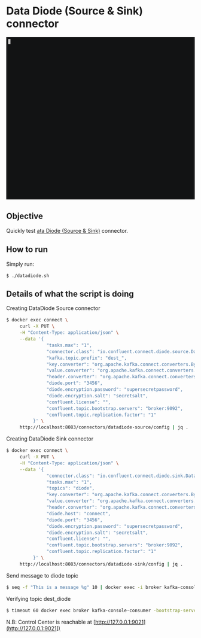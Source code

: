 # Data Diode (Source & Sink) connector

![asciinema](asciinema.gif)

## Objective

Quickly test [ata Diode (Source & Sink)](https://docs.confluent.io/current/connect/kafka-connect-data-diode/index.html#data-diode-connector-source-and-sink-for-cp) connector.


## How to run

Simply run:

```
$ ./datadiode.sh
```

## Details of what the script is doing

Creating DataDiode Source connector

```bash
$ docker exec connect \
     curl -X PUT \
     -H "Content-Type: application/json" \
     --data '{
               "tasks.max": "1",
               "connector.class": "io.confluent.connect.diode.source.DataDiodeSourceConnector",
               "kafka.topic.prefix": "dest_",
               "key.converter": "org.apache.kafka.connect.converters.ByteArrayConverter",
               "value.converter": "org.apache.kafka.connect.converters.ByteArrayConverter",
               "header.converter": "org.apache.kafka.connect.converters.ByteArrayConverter",
               "diode.port": "3456",
               "diode.encryption.password": "supersecretpassword",
               "diode.encryption.salt": "secretsalt",
               "confluent.license": "",
               "confluent.topic.bootstrap.servers": "broker:9092",
               "confluent.topic.replication.factor": "1"
          }' \
     http://localhost:8083/connectors/datadiode-source/config | jq .
```

Creating DataDiode Sink connector

```bash
$ docker exec connect \
     curl -X PUT \
     -H "Content-Type: application/json" \
     --data '{
               "connector.class": "io.confluent.connect.diode.sink.DataDiodeSinkConnector",
               "tasks.max": "1",
               "topics": "diode",
               "key.converter": "org.apache.kafka.connect.converters.ByteArrayConverter",
               "value.converter": "org.apache.kafka.connect.converters.ByteArrayConverter",
               "header.converter": "org.apache.kafka.connect.converters.ByteArrayConverter",
               "diode.host": "connect",
               "diode.port": "3456",
               "diode.encryption.password": "supersecretpassword",
               "diode.encryption.salt": "secretsalt",
               "confluent.license": "",
               "confluent.topic.bootstrap.servers": "broker:9092",
               "confluent.topic.replication.factor": "1"
          }' \
     http://localhost:8083/connectors/datadiode-sink/config | jq .
```

Send message to diode topic

```bash
$ seq -f "This is a message %g" 10 | docker exec -i broker kafka-console-producer --broker-list broker:9092 --topic diode
```

Verifying topic dest_diode

```bash
$ timeout 60 docker exec broker kafka-console-consumer -bootstrap-server broker:9092 --topic dest_diode --from-beginning --max-messages 10
```

N.B: Control Center is reachable at [http://127.0.0.1:9021](http://127.0.0.1:9021])
